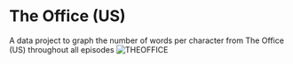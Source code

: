 # The Office (US) 
A data project to graph the number of words per character from The Office (US) throughout all episodes 
![THEOFFICE](https://user-images.githubusercontent.com/33188934/126085746-bdbe76dc-3ae4-411d-bf5b-3395c5a79901.png)

